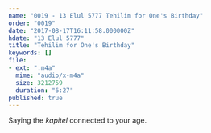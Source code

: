 ```yaml
---
name: "0019 - 13 Elul 5777 Tehilim for One's Birthday"
order: "0019"
date: "2017-08-17T16:11:58.000000Z"
hdate: "13 Elul 5777"
title: "Tehilim for One's Birthday"
keywords: []
file:
- ext: ".m4a"
  mime: "audio/x-m4a"
  size: 3212759
  duration: "6:27"
published: true
---
```

Saying the _kapitel_ connected to your age.
